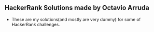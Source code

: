 ## HackerRank Solutions made by Octavio Arruda
* These are my solutions(and mostly are very dummy) for some of HackerRank challenges. 
